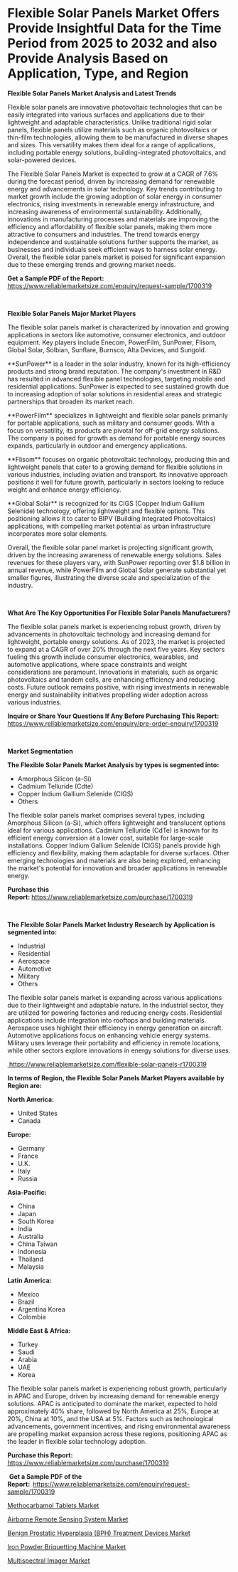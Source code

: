 <p><h1>Flexible Solar Panels Market Offers Provide Insightful Data for the Time Period from 2025 to 2032 and also Provide Analysis Based on Application, Type, and Region</h1></p><p><strong>Flexible Solar Panels Market Analysis and Latest Trends</strong></p>
<p><p>Flexible solar panels are innovative photovoltaic technologies that can be easily integrated into various surfaces and applications due to their lightweight and adaptable characteristics. Unlike traditional rigid solar panels, flexible panels utilize materials such as organic photovoltaics or thin-film technologies, allowing them to be manufactured in diverse shapes and sizes. This versatility makes them ideal for a range of applications, including portable energy solutions, building-integrated photovoltaics, and solar-powered devices.</p><p>The Flexible Solar Panels Market is expected to grow at a CAGR of 7.6% during the forecast period, driven by increasing demand for renewable energy and advancements in solar technology. Key trends contributing to market growth include the growing adoption of solar energy in consumer electronics, rising investments in renewable energy infrastructure, and increasing awareness of environmental sustainability. Additionally, innovations in manufacturing processes and materials are improving the efficiency and affordability of flexible solar panels, making them more attractive to consumers and industries. The trend towards energy independence and sustainable solutions further supports the market, as businesses and individuals seek efficient ways to harness solar energy. Overall, the flexible solar panels market is poised for significant expansion due to these emerging trends and growing market needs.</p></p>
<p><strong>Get a Sample PDF of the Report:&nbsp;</strong> <a href="https://www.reliablemarketsize.com/enquiry/request-sample/1700319?utm_campaign=2034&utm_medium=2&utm_source=Github&utm_content=ia&utm_term=27032025&utm_id=flexible-solar-panels">https://www.reliablemarketsize.com/enquiry/request-sample/1700319</a></p>
<p>&nbsp;</p>
<p><strong>Flexible Solar Panels Major Market Players</strong></p>
<p><p>The flexible solar panels market is characterized by innovation and growing applications in sectors like automotive, consumer electronics, and outdoor equipment. Key players include Enecom, PowerFilm, SunPower, Flisom, Global Solar, Solbian, Sunflare, Burnsco, Alta Devices, and Sungold.</p><p>**SunPower** is a leader in the solar industry, known for its high-efficiency products and strong brand reputation. The company's investment in R&D has resulted in advanced flexible panel technologies, targeting mobile and residential applications. SunPower is expected to see sustained growth due to increasing adoption of solar solutions in residential areas and strategic partnerships that broaden its market reach.</p><p>**PowerFilm** specializes in lightweight and flexible solar panels primarily for portable applications, such as military and consumer goods. With a focus on versatility, its products are pivotal for off-grid energy solutions. The company is poised for growth as demand for portable energy sources expands, particularly in outdoor and emergency applications.</p><p>**Flisom** focuses on organic photovoltaic technology, producing thin and lightweight panels that cater to a growing demand for flexible solutions in various industries, including aviation and transport. Its innovative approach positions it well for future growth, particularly in sectors looking to reduce weight and enhance energy efficiency.</p><p>**Global Solar** is recognized for its CIGS (Copper Indium Gallium Selenide) technology, offering lightweight and flexible options. This positioning allows it to cater to BIPV (Building Integrated Photovoltaics) applications, with compelling market potential as urban infrastructure incorporates more solar elements.</p><p>Overall, the flexible solar panel market is projecting significant growth, driven by the increasing awareness of renewable energy solutions. Sales revenues for these players vary, with SunPower reporting over $1.8 billion in annual revenue, while PowerFilm and Global Solar generate substantial yet smaller figures, illustrating the diverse scale and specialization of the industry.</p></p>
<p>&nbsp;</p>
<p><strong>What Are The Key Opportunities For Flexible Solar Panels Manufacturers?</strong></p>
<p><p>The flexible solar panels market is experiencing robust growth, driven by advancements in photovoltaic technology and increasing demand for lightweight, portable energy solutions. As of 2023, the market is projected to expand at a CAGR of over 20% through the next five years. Key sectors fueling this growth include consumer electronics, wearables, and automotive applications, where space constraints and weight considerations are paramount. Innovations in materials, such as organic photovoltaics and tandem cells, are enhancing efficiency and reducing costs. Future outlook remains positive, with rising investments in renewable energy and sustainability initiatives propelling wider adoption across various industries.</p></p>
<p><strong>Inquire or Share Your Questions If Any Before Purchasing This Report:</strong> <a href="https://www.reliablemarketsize.com/enquiry/pre-order-enquiry/1700319?utm_campaign=2034&utm_medium=2&utm_source=Github&utm_content=ia&utm_term=27032025&utm_id=flexible-solar-panels">https://www.reliablemarketsize.com/enquiry/pre-order-enquiry/1700319</a></p>
<p>&nbsp;</p>
<p><strong>Market Segmentation</strong></p>
<p><strong>The Flexible Solar Panels Market Analysis by types is segmented into:</strong></p>
<p><ul><li>Amorphous Silicon (a-Si)</li><li>Cadmium Telluride (Cdte)</li><li>Copper Indium Gallium Selenide (CIGS)</li><li>Others</li></ul></p>
<p><p>The flexible solar panels market comprises several types, including Amorphous Silicon (a-Si), which offers lightweight and translucent options ideal for various applications. Cadmium Telluride (CdTe) is known for its efficient energy conversion at a lower cost, suitable for large-scale installations. Copper Indium Gallium Selenide (CIGS) panels provide high efficiency and flexibility, making them adaptable for diverse surfaces. Other emerging technologies and materials are also being explored, enhancing the market's potential for innovation and broader applications in renewable energy.</p></p>
<p><strong>Purchase this Report:&nbsp;</strong><a href="https://www.reliablemarketsize.com/purchase/1700319?utm_campaign=2034&utm_medium=2&utm_source=Github&utm_content=ia&utm_term=27032025&utm_id=flexible-solar-panels">https://www.reliablemarketsize.com/purchase/1700319</a></p>
<p>&nbsp;</p>
<p><strong>The Flexible Solar Panels Market Industry Research by Application is segmented into:</strong></p>
<p><ul><li>Industrial</li><li>Residential</li><li>Aerospace</li><li>Automotive</li><li>Military</li><li>Others</li></ul></p>
<p><p>The flexible solar panels market is expanding across various applications due to their lightweight and adaptable nature. In the industrial sector, they are utilized for powering factories and reducing energy costs. Residential applications include integration into rooftops and building materials. Aerospace uses highlight their efficiency in energy generation on aircraft. Automotive applications focus on enhancing vehicle energy systems. Military uses leverage their portability and efficiency in remote locations, while other sectors explore innovations in energy solutions for diverse uses.</p></p>
<p><a href="https://www.reliablemarketsize.com/flexible-solar-panels-r1700319?utm_campaign=2034&utm_medium=2&utm_source=Github&utm_content=ia&utm_term=27032025&utm_id=flexible-solar-panels">&nbsp;https://www.reliablemarketsize.com/flexible-solar-panels-r1700319</a></p>
<p><strong>In terms of Region, the Flexible Solar Panels Market Players available by Region are:</strong></p>
<p>
    <p> <strong> North America: </strong>
        <ul>
            <li>United States</li>
            <li>Canada</li>
        </ul>
        </p> 
    <p> <strong> Europe: </strong>
        <ul>
            <li>Germany</li>
            <li>France</li>
            <li>U.K.</li>
            <li>Italy</li>
            <li>Russia</li>
        </ul>
        </p> 
    <p> <strong> Asia-Pacific: </strong>
        <ul>
            <li>China</li>
            <li>Japan</li>
            <li>South Korea</li>
            <li>India</li>
            <li>Australia</li>
            <li>China Taiwan</li>
            <li>Indonesia</li>
            <li>Thailand</li>
            <li>Malaysia</li>
        </ul>
        </p> 
    <p> <strong> Latin America: </strong>
        <ul>
            <li>Mexico</li>
            <li>Brazil</li>
            <li>Argentina Korea</li>
            <li>Colombia</li>
        </ul>
        </p> 
    <p> <strong> Middle East & Africa: </strong>
        <ul>
            <li>Turkey</li>
            <li>Saudi</li>
            <li>Arabia</li>
            <li>UAE</li>
            <li>Korea</li>
        </ul>
    </p>
    </p>
<p><p>The flexible solar panels market is experiencing robust growth, particularly in APAC and Europe, driven by increasing demand for renewable energy solutions. APAC is anticipated to dominate the market, expected to hold approximately 40% share, followed by North America at 25%, Europe at 20%, China at 10%, and the USA at 5%. Factors such as technological advancements, government incentives, and rising environmental awareness are propelling market expansion across these regions, positioning APAC as the leader in flexible solar technology adoption.</p></p>
<p><strong>Purchase this Report: </strong><a href="https://www.reliablemarketsize.com/purchase/1700319?utm_campaign=2034&utm_medium=2&utm_source=Github&utm_content=ia&utm_term=27032025&utm_id=flexible-solar-panels">https://www.reliablemarketsize.com/purchase/1700319</a></p>
<p>&nbsp;<strong>Get a Sample PDF of the Report:&nbsp;&nbsp;</strong><a href="https://www.reliablemarketsize.com/enquiry/request-sample/1700319?utm_campaign=2034&utm_medium=2&utm_source=Github&utm_content=ia&utm_term=27032025&utm_id=flexible-solar-panels">https://www.reliablemarketsize.com/enquiry/request-sample/1700319</a></p>
<p><strong></strong></p>
<p><p><a href="https://github.com/roceljiabur/Market-Research-Report-List-1/blob/main/methocarbamol-tablets-market.md?utm_campaign=2034&utm_medium=2&utm_source=Github&utm_content=ia&utm_term=27032025&utm_id=flexible-solar-panels">Methocarbamol Tablets Market</a></p><p><a href="https://www.linkedin.com/pulse/airborne-remote-sensing-system-market-demand-revenue-gmz3e?utm_campaign=2034&utm_medium=2&utm_source=Github&utm_content=ia&utm_term=27032025&utm_id=flexible-solar-panels">Airborne Remote Sensing System Market</a></p><p><a href="https://github.com/safurdorthu8/Market-Research-Report-List-1/blob/main/benign-prostatic-hyperplasia-bph-treatment-devices-market.md?utm_campaign=2034&utm_medium=2&utm_source=Github&utm_content=ia&utm_term=27032025&utm_id=flexible-solar-panels">Benign Prostatic Hyperplasia (BPH) Treatment Devices Market</a></p><p><a href="https://www.linkedin.com/pulse/projecting-growth-iron-powder-briquetting-machine-market-insights-ijcce?utm_campaign=2034&utm_medium=2&utm_source=Github&utm_content=ia&utm_term=27032025&utm_id=flexible-solar-panels">Iron Powder Briquetting Machine Market</a></p><p><a href="https://www.linkedin.com/pulse/multispectral-imager-market-research-report-in-depth-analysis-hmy2e?utm_campaign=2034&utm_medium=2&utm_source=Github&utm_content=ia&utm_term=27032025&utm_id=flexible-solar-panels">Multispectral Imager Market</a></p></p>